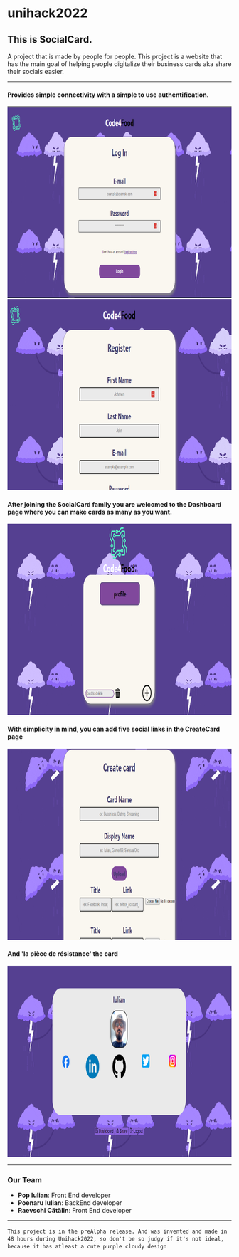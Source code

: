 # unihack2022

## This is SocialCard.

 A project that is made by people for people.
 This project is a website that has the main goal of helping people digitalize their business cards aka share their socials easier.

---

#### Provides simple connectivity with a simple to use authentification.
<img src="./imagesForReadme/login.png" width="800" height="430">
<img src="./imagesForReadme/register.png" width="800" height="430">

#### After joining the SocialCard family you are welcomed to the Dashboard page where you can make cards as many as you want.
<img src="./imagesForReadme/dashboard.png" width="800" height="430">

#### With simplicity in mind, you can add five social links in the CreateCard page
<img src="./imagesForReadme/createCard.png" width="800" height="430">

#### And 'la pièce de résistance' the card
<img src="./imagesForReadme/Untitled.png" width="800" height="430">

---

### Our Team 
- **Pop Iulian**: Front End developer
- **Poenaru Iulian**: BackEnd developer
- **Raevschi Cătălin**: Front End developer

---

` This project is in the preAlpha release. And was invented and made in 48 hours during Unihack2022, so don't be so judgy if it's not ideal, because it has atleast a cute purple cloudy design `
